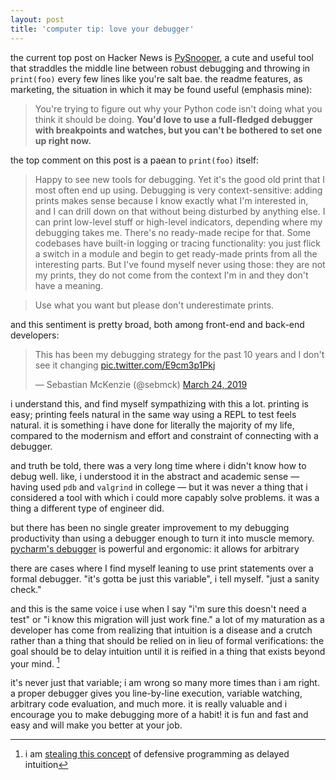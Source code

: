 ```yaml
---
layout: post
title: 'computer tip: love your debugger'
---
```

the current top post on Hacker News is [PySnooper](https://github.com/cool-RR/pysnooper), a cute and useful tool that straddles the middle line between robust debugging and throwing in `print(foo)` every few lines like you're salt bae.  the readme features, as marketing, the situation in which it may be found useful (emphasis mine):

> You're trying to figure out why your Python code isn't doing what you think it should be doing. **You'd love to use a full-fledged debugger with breakpoints and watches, but you can't be bothered to set one up right now.**

the top comment on this post is a paean to `print(foo)` itself:

> Happy to see new tools for debugging. Yet it's the good old print that I most often end up using. Debugging is very context-sensitive: adding prints makes sense because I know exactly what I'm interested in, and I can drill down on that without being disturbed by anything else. I can print low-level stuff or high-level indicators, depending where my debugging takes me. There's no ready-made recipe for that. Some codebases have built-in logging or tracing functionality: you just flick a switch in a module and begin to get ready-made prints from all the interesting parts. But I've found myself never using those: they are not my prints, they do not come from the context I'm in and they don't have a meaning.

> Use what you want but please don't underestimate prints.

and this sentiment is pretty broad, both among front-end and back-end developers:

<blockquote class="twitter-tweet" data-lang="en"><p lang="en" dir="ltr">This has been my debugging strategy for the past 10 years and I don&#39;t see it changing <a href="https://t.co/E9cm3p1Pkj">pic.twitter.com/E9cm3p1Pkj</a></p>&mdash; Sebastian McKenzie (@sebmck) <a href="https://twitter.com/sebmck/status/1109644524995801088?ref_src=twsrc%5Etfw">March 24, 2019</a></blockquote>
<script async src="https://platform.twitter.com/widgets.js" charset="utf-8"></script>

i understand this, and find myself sympathizing with this a lot.  printing is easy; printing feels natural in the same way using a REPL to test feels natural.  it is something i have done for literally the majority of my life, compared to the modernism and effort and constraint of connecting with a debugger.

and truth be told, there was a very long time where i didn't know how to debug well.  like, i understood it in the abstract and academic sense — having used `pdb` and `valgrind` in college — but it was never a thing that i considered a tool with which i could more capably solve problems.  it was a thing a different type of engineer did.

but there has been no single greater improvement to my debugging productivity than using a debugger enough to turn it into muscle memory.  [pycharm's debugger](https://www.jetbrains.com/help/pycharm/debugging-your-first-python-application.html) is powerful and ergonomic: it allows for arbitrary 

there are cases where I find myself leaning to use print statements over a formal debugger.  "it's gotta be just this variable", i tell myself. "just a sanity check."

and this is the same voice i use when I say "i'm sure this doesn't need a test" or "i know this migration will just work fine."  a lot of my maturation as a developer has come from realizing that intuition is a disease and a crutch rather than a thing that should be relied on in lieu of formal verifications: the goal should be to delay intuition until it is reified in a thing that exists beyond your mind. [^1]

it's never just that variable; i am wrong so many more times than i am right. a proper debugger gives you line-by-line execution, variable watching, arbitrary code evaluation, and much more.  it is really valuable and i encourage you to make debugging more of a habit! it is fun and fast and easy and will make you better at your job.

[^1]: i am [stealing this concept](http://www.cs.uni.edu/~wallingf/blog/archives/monthly/2019-04.html#e2019-04-08T11_55_12.htm) of defensive programming as delayed intuition
